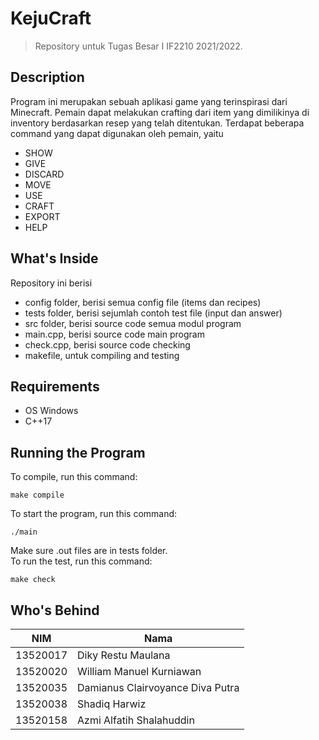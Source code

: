 # KejuCraft

> Repository untuk Tugas Besar I IF2210 2021/2022.

## Description
Program ini merupakan sebuah aplikasi game yang terinspirasi dari Minecraft. Pemain dapat melakukan crafting dari item yang dimilikinya di inventory berdasarkan resep yang telah ditentukan. Terdapat beberapa command yang dapat digunakan oleh pemain, yaitu
- SHOW
- GIVE
- DISCARD
- MOVE
- USE
- CRAFT
- EXPORT
- HELP

## What's Inside
Repository ini berisi
- config folder, berisi semua config file (items dan recipes)
- tests folder, berisi sejumlah contoh test file (input dan answer)
- src folder, berisi source code semua modul program
- main.cpp, berisi source code main program
- check.cpp, berisi source code checking
- makefile, untuk compiling and testing

## Requirements
- OS Windows
- C++17

## Running the Program
To compile, run this command:
```
make compile
```
To start the program, run this command:
```
./main
```
Make sure .out files are in tests folder.\
To run the test, run this command:
```
make check
```

## Who's Behind
| NIM      | Nama                             |
|----------|----------------------------------|
| 13520017 | Diky Restu Maulana               |
| 13520020 | William Manuel Kurniawan         |
| 13520035 | Damianus Clairvoyance Diva Putra |
| 13520038 | Shadiq Harwiz                    |
| 13520158 | Azmi Alfatih Shalahuddin         |